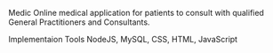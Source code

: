 Medic
Online medical application for patients to consult with qualified General Practitioners and Consultants.

Implementaion Tools
NodeJS, MySQL, CSS, HTML, JavaScript
